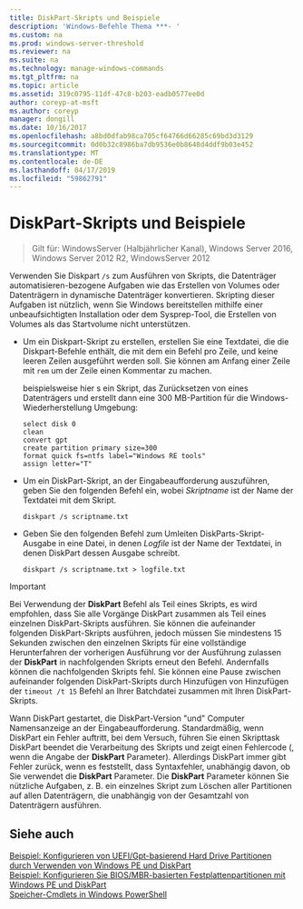 ```yaml
---
title: DiskPart-Skripts und Beispiele
description: 'Windows-Befehle Thema ***- '
ms.custom: na
ms.prod: windows-server-threshold
ms.reviewer: na
ms.suite: na
ms.technology: manage-windows-commands
ms.tgt_pltfrm: na
ms.topic: article
ms.assetid: 319c0795-11df-47c8-b203-eadb0577ee0d
author: coreyp-at-msft
ms.author: coreyp
manager: dongill
ms.date: 10/16/2017
ms.openlocfilehash: a8bd0dfab98ca705cf64766d66285c69bd3d3129
ms.sourcegitcommit: 0d0b32c8986ba7db9536e0b8648d4ddf9b03e452
ms.translationtype: MT
ms.contentlocale: de-DE
ms.lasthandoff: 04/17/2019
ms.locfileid: "59862791"
---
```

# <a name="diskpart-scripts-and-examples"></a>DiskPart-Skripts und Beispiele

>Gilt für: WindowsServer (Halbjährlicher Kanal), Windows Server 2016, Windows Server 2012 R2, WindowsServer 2012

Verwenden Sie Diskpart `/s` zum Ausführen von Skripts, die Datenträger automatisieren\-bezogene Aufgaben wie das Erstellen von Volumes oder Datenträgern in dynamische Datenträger konvertieren. Skripting dieser Aufgaben ist nützlich, wenn Sie Windows bereitstellen mithilfe einer unbeaufsichtigten Installation oder dem Sysprep-Tool, die Erstellen von Volumes als das Startvolume nicht unterstützen.  
  
-   Um ein Diskpart-Skript zu erstellen, erstellen Sie eine Textdatei, die die Diskpart-Befehle enthält, die mit dem ein Befehl pro Zeile, und keine leeren Zeilen ausgeführt werden soll. Sie können am Anfang einer Zeile mit `rem` um der Zeile einen Kommentar zu machen.  
  
    beispielsweise hier s ein Skript, das Zurücksetzen von eines Datenträgers und erstellt dann eine 300 MB-Partition für die Windows-Wiederherstellung Umgebung:  
  
    ```  
    select disk 0  
    clean  
    convert gpt  
    create partition primary size=300  
    format quick fs=ntfs label="Windows RE tools"  
    assign letter="T"  
    ```  
  
-   Um ein DiskPart-Skript, an der Eingabeaufforderung auszuführen, geben Sie den folgenden Befehl ein, wobei *Skriptname* ist der Name der Textdatei mit dem Skript.  
  
    ```  
    diskpart /s scriptname.txt  
    ```  
  
-   Geben Sie den folgenden Befehl zum Umleiten DiskParts-Skript-Ausgabe in eine Datei, in denen *Logfile* ist der Name der Textdatei, in denen DiskPart dessen Ausgabe schreibt.  
  
    ```  
    diskpart /s scriptname.txt > logfile.txt  
    ```  
  
> [!IMPORTANT]  
> Bei Verwendung der **DiskPart** Befehl als Teil eines Skripts, es wird empfohlen, dass Sie alle Vorgänge DiskPart zusammen als Teil eines einzelnen DiskPart-Skripts ausführen. Sie können die aufeinander folgenden DiskPart-Skripts ausführen, jedoch müssen Sie mindestens 15 Sekunden zwischen den einzelnen Skripts für eine vollständige Herunterfahren der vorherigen Ausführung vor der Ausführung zulassen der **DiskPart** in nachfolgenden Skripts erneut den Befehl. Andernfalls können die nachfolgenden Skripts fehl. Sie können eine Pause zwischen aufeinander folgenden DiskPart-Skripts durch Hinzufügen von Hinzufügen der `timeout /t 15` Befehl an Ihrer Batchdatei zusammen mit Ihren DiskPart-Skripts.  
  
Wann DiskPart gestartet, die DiskPart-Version "und" Computer Namensanzeige an der Eingabeaufforderung. Standardmäßig, wenn DiskPart ein Fehler auftritt, bei dem Versuch, führen Sie einen Skripttask DiskPart beendet die Verarbeitung des Skripts und zeigt einen Fehlercode \(, wenn die Angabe der **DiskPart** Parameter\). Allerdings DiskPart immer gibt Fehler zurück, wenn es feststellt, dass Syntaxfehler, unabhängig davon, ob Sie verwendet die **DiskPart** Parameter. Die **DiskPart** Parameter können Sie nützliche Aufgaben, z. B. ein einzelnes Skript zum Löschen aller Partitionen auf allen Datenträgern, die unabhängig von der Gesamtzahl von Datenträgern ausführen.  
  
## <a name="see-also"></a>Siehe auch  
[Beispiel: Konfigurieren von UEFI\/Gpt\-basierend Hard Drive Partitionen durch Verwenden von Windows PE und DiskPart](https://technet.microsoft.com/library/hh825686.aspx)  
[Beispiel: Konfigurieren Sie BIOS\/MBR\-basierten Festplattenpartitionen mit Windows PE und DiskPart](https://technet.microsoft.com/library/hh825677.aspx)  
[Speicher-Cmdlets in Windows PowerShell](https://technet.microsoft.com/library/hh848705.aspx)  
  

